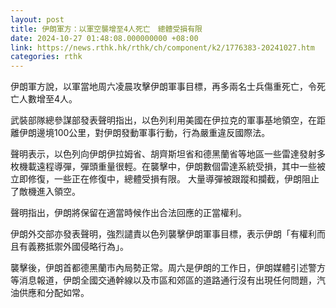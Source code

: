 ```yaml
---
layout: post
title: 伊朗軍方：以軍空襲增至4人死亡　總體受損有限
date: 2024-10-27 01:48:08.000000000 +08:00
link: https://news.rthk.hk/rthk/ch/component/k2/1776383-20241027.htm
categories: rthk
---
```


伊朗軍方說，以軍當地周六凌晨攻擊伊朗軍事目標，再多兩名士兵傷重死亡，令死亡人數增至4人。

武裝部隊總參謀部發表聲明指出，以色列利用美國在伊拉克的軍事基地領空，在距離伊朗邊境100公里，對伊朗發動軍事行動，行為嚴重違反國際法。

聲明表示，以色列向伊朗伊拉姆省、胡齊斯坦省和德黑蘭省等地區一些雷達發射多枚機載遠程導彈，彈頭重量很輕。在襲擊中，伊朗數個雷達系統受損，其中一些被立即修復，一些正在修復中，總體受損有限。 大量導彈被跟蹤和攔截，伊朗阻止了敵機進入領空。

聲明指出，伊朗將保留在適當時候作出合法回應的正當權利。

伊朗外交部亦發表聲明，強烈譴責以色列襲擊伊朗軍事目標，表示伊朗「有權利而且有義務抵禦外國侵略行為」。

襲擊後，伊朗首都德黑蘭市內局勢正常。周六是伊朗的工作日，伊朗媒體引述警方等消息報道，伊朗全國交通幹線以及市區和郊區的道路通行沒有出現任何問題，汽油供應和分配如常。
